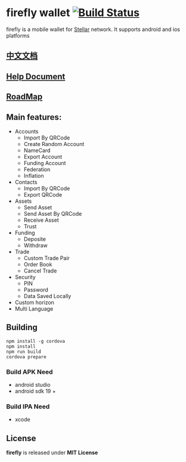 # firefly wallet [![Build Status](https://travis-ci.org/StellarCN/firefly.svg)](https://travis-ci.org/StellarCN/firefly)


firefly is a mobile wallet for [Stellar](https://stellar.org) network. It supports android and ios platforms


## [中文文档](README-CN.md)

## [Help Document](https://wallet.fchain.io/manual/#0)

## [RoadMap](docs/ROADMAP.MD)

## Main features:
* Accounts
	* Import By QRCode
	* Create Random Account
	* NameCard
	* Export Account
	* Funding Account
	* Federation
	* Inflation
* Contacts
	* Import By QRCode
	* Export QRCode
* Assets
	* Send Asset
	* Send Asset By QRCode
	* Receive Asset
	* Trust
* Funding
	* Deposite
	* Withdraw
* Trade
	* Custom Trade Pair
	* Order Book
	* Cancel Trade
* Security
	* PIN
	* Password
	* Data Saved Locally
* Custom horizon
* Multi Language


## Building
```
npm install -g cordova
npm install
npm run build
cordova prepare
```

### Build APK Need
- android studio
- android sdk 19 +

### Build IPA Need
- xcode


## License
**firefly** is released under **MIT License**


